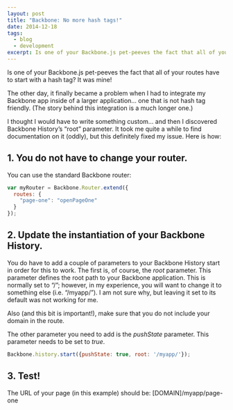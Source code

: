 ```yaml
---
layout: post
title: "Backbone: No more hash tags!"
date: 2014-12-18
tags:
  - blog
  - development
excerpt: Is one of your Backbone.js pet-peeves the fact that all of your routes have to start with a hash tag? 
---
```


Is one of your Backbone.js pet-peeves the fact that all of your routes have to start with a hash tag? It was mine!

The other day, it finally became a problem when I had to integrate my Backbone app inside of a larger application… one that is not hash tag friendly. (The story behind this integration is a much longer one.)

I thought I would have to write something custom… and then I discovered Backbone History’s “root” parameter. It took me quite a while to find documentation on it (oddly), but this definitely fixed my issue.  Here is how:

## 1. You do not have to change your router.

You can use the standard Backbone router:

```javascript
var myRouter = Backbone.Router.extend({
  routes: {
    "page-one": "openPageOne"
  }
});
```

## 2. Update the instantiation of your Backbone History.

You do have to add a couple of parameters to your Backbone History start in order for this to work.  The first is, of course, the _root_ parameter.  This parameter defines the root path to your Backbone application.  This is normally set to “/”; however, in my experience, you will want to change it to something else (i.e. “/myapp/”).  I am not sure why, but leaving it set to its default was not working for me.

Also (and this bit is important!), make sure that you do not include your domain in the route.

The other parameter you need to add is the _pushState_ parameter.  This parameter needs to be set to _true_.

```javascript
Backbone.history.start({pushState: true, root: '/myapp/'});
```

## 3. Test!

The URL of your page (in this example) should be: [DOMAIN]/myapp/page-one
